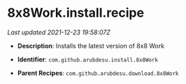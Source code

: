 # 8x8Work.install.recipe

_Last updated 2021-12-23 19:58:07Z_

- **Description**: Installs the latest version of 8x8 Work

- **Identifier**: `com.github.arubdesu.install.8x8Work`

- **Parent Recipes**: `com.github.arubdesu.download.8x8Work`